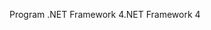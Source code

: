<span data-ttu-id="08772-101">Program .NET Framework 4</span><span class="sxs-lookup"><span data-stu-id="08772-101">.NET Framework 4</span></span>